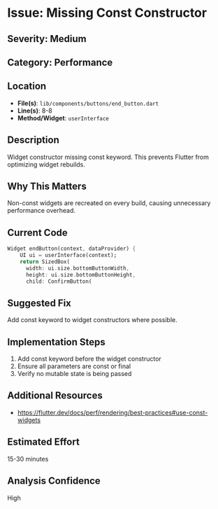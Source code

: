 # Issue: Missing Const Constructor

## Severity: Medium

## Category: Performance

## Location
- **File(s)**: `lib/components/buttons/end_button.dart`
- **Line(s)**: 8-8
- **Method/Widget**: `userInterface`

## Description
Widget constructor missing const keyword. This prevents Flutter from optimizing widget rebuilds.

## Why This Matters
Non-const widgets are recreated on every build, causing unnecessary performance overhead.

## Current Code
```dart
Widget endButton(context, dataProvider) { 
    UI ui = userInterface(context);
    return SizedBox(
      width: ui.size.bottomButtonWidth,
      height: ui.size.bottomButtonHeight,
      child: ConfirmButton(
```

## Suggested Fix
Add const keyword to widget constructors where possible.

## Implementation Steps
1. Add const keyword before the widget constructor
2. Ensure all parameters are const or final
3. Verify no mutable state is being passed

## Additional Resources
- https://flutter.dev/docs/perf/rendering/best-practices#use-const-widgets

## Estimated Effort
15-30 minutes

## Analysis Confidence
High
